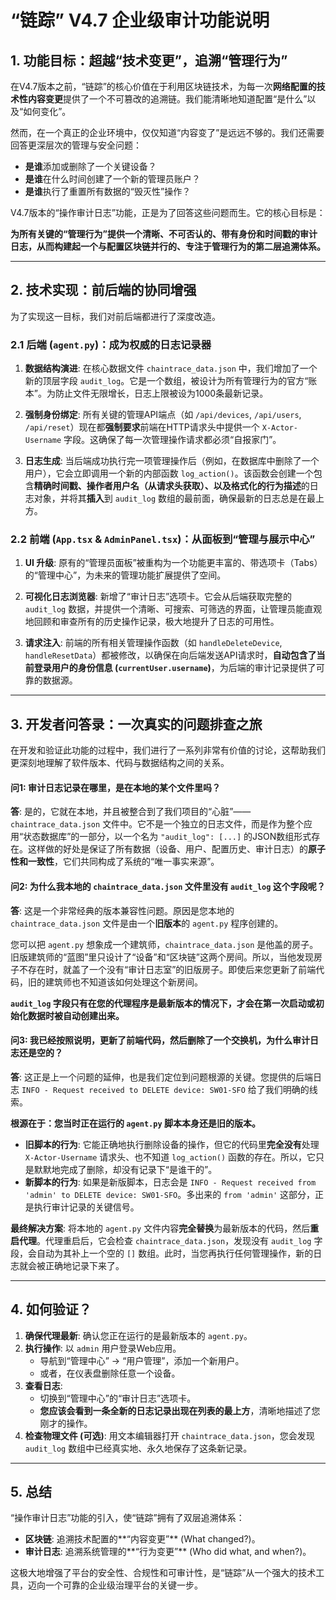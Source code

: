 # “链踪” V4.7 企业级审计功能说明

## 1. 功能目标：超越“技术变更”，追溯“管理行为”

在V4.7版本之前，“链踪”的核心价值在于利用区块链技术，为每一次**网络配置的技术性内容变更**提供了一个不可篡改的追溯链。我们能清晰地知道配置“是什么”以及“如何变化”。

然而，在一个真正的企业环境中，仅仅知道“内容变了”是远远不够的。我们还需要回答更深层次的管理与安全问题：

*   **是谁**添加或删除了一个关键设备？
*   **是谁**在什么时间创建了一个新的管理员账户？
*   **是谁**执行了重置所有数据的“毁灭性”操作？

V4.7版本的“操作审计日志”功能，正是为了回答这些问题而生。它的核心目标是：

**为所有关键的“管理行为”提供一个清晰、不可否认的、带有身份和时间戳的审计日志，从而构建起一个与配置区块链并行的、专注于管理行为的第二层追溯体系。**

---

## 2. 技术实现：前后端的协同增强

为了实现这一目标，我们对前后端都进行了深度改造。

### 2.1 后端 (`agent.py`)：成为权威的日志记录器

1.  **数据结构演进**: 在核心数据文件 `chaintrace_data.json` 中，我们增加了一个新的顶层字段 `audit_log`。它是一个数组，被设计为所有管理行为的官方“账本”。为防止文件无限增长，日志上限被设为1000条最新记录。

2.  **强制身份绑定**: 所有关键的管理API端点（如 `/api/devices`, `/api/users`, `/api/reset`）现在都**强制要求**前端在HTTP请求头中提供一个 `X-Actor-Username` 字段。这确保了每一次管理操作请求都必须“自报家门”。

3.  **日志生成**: 当后端成功执行完一项管理操作后（例如，在数据库中删除了一个用户），它会立即调用一个新的内部函数 `log_action()`。该函数会创建一个包含**精确时间戳、操作者用户名（从请求头获取）、以及格式化的行为描述**的日志对象，并将其**插入**到 `audit_log` 数组的最前面，确保最新的日志总是在最上方。

### 2.2 前端 (`App.tsx` & `AdminPanel.tsx`)：从面板到“管理与展示中心”

1.  **UI 升级**: 原有的“管理员面板”被重构为一个功能更丰富的、带选项卡（Tabs）的“管理中心”，为未来的管理功能扩展提供了空间。

2.  **可视化日志浏览器**: 新增了“审计日志”选项卡。它会从后端获取完整的 `audit_log` 数据，并提供一个清晰、可搜索、可筛选的界面，让管理员能直观地回顾和审查所有的历史操作记录，极大地提升了日志的可用性。

3.  **请求注入**: 前端的所有相关管理操作函数（如 `handleDeleteDevice`, `handleResetData`）都被修改，以确保在向后端发送API请求时，**自动包含了当前登录用户的身份信息 (`currentUser.username`)**，为后端的审计记录提供了可靠的数据源。

---

## 3. 开发者问答录：一次真实的问题排查之旅

在开发和验证此功能的过程中，我们进行了一系列非常有价值的讨论，这帮助我们更深刻地理解了软件版本、代码与数据结构之间的关系。

#### **问1: 审计日志记录在哪里，是在本地的某个文件里吗？**

**答**: 是的，它就在本地，并且被整合到了我们项目的“心脏”——`chaintrace_data.json` 文件中。它不是一个独立的日志文件，而是作为整个应用“状态数据库”的一部分，以一个名为 `"audit_log": [...]` 的JSON数组形式存在。这样做的好处是保证了所有数据（设备、用户、配置历史、审计日志）的**原子性和一致性**，它们共同构成了系统的“唯一事实来源”。

#### **问2: 为什么我本地的 `chaintrace_data.json` 文件里没有 `audit_log` 这个字段呢？**

**答**: 这是一个非常经典的版本兼容性问题。原因是您本地的 `chaintrace_data.json` 文件是由一个**旧版本**的 `agent.py` 程序创建的。

您可以把 `agent.py` 想象成一个建筑师，`chaintrace_data.json` 是他盖的房子。旧版建筑师的“蓝图”里只设计了“设备”和“区块链”这两个房间。所以，当他发现房子不存在时，就盖了一个没有“审计日志室”的旧版房子。即使后来您更新了前端代码，旧的建筑师也不知道该如何处理这个新房间。

**`audit_log` 字段只有在您的代理程序是最新版本的情况下，才会在第一次启动或初始化数据时被自动创建出来。**

#### **问3: 我已经按照说明，更新了前端代码，然后删除了一个交换机，为什么审计日志还是空的？**

**答**: 这正是上一个问题的延伸，也是我们定位到问题根源的关键。您提供的后端日志 `INFO - Request received to DELETE device: SW01-SFO` 给了我们明确的线索。

**根源在于：您当时正在运行的 `agent.py` 脚本本身还是旧的版本。**

*   **旧脚本的行为**: 它能正确地执行删除设备的操作，但它的代码里**完全没有**处理 `X-Actor-Username` 请求头、也不知道 `log_action()` 函数的存在。所以，它只是默默地完成了删除，却没有记录下“是谁干的”。
*   **新脚本的行为**: 如果是新版脚本，日志会是 `INFO - Request received from 'admin' to DELETE device: SW01-SFO`。多出来的 `from 'admin'` 这部分，正是执行审计记录的关键信号。

**最终解决方案**: 将本地的 `agent.py` 文件内容**完全替换**为最新版本的代码，然后**重启代理**。代理重启后，它会检查 `chaintrace_data.json`，发现没有 `audit_log` 字段，会自动为其补上一个空的 `[]` 数组。此时，当您再执行任何管理操作，新的日志就会被正确地记录下来了。

---

## 4. 如何验证？

1.  **确保代理最新**: 确认您正在运行的是最新版本的 `agent.py`。
2.  **执行操作**: 以 `admin` 用户登录Web应用。
    *   导航到“管理中心” -> “用户管理”，添加一个新用户。
    *   或者，在仪表盘删除任意一个设备。
3.  **查看日志**:
    *   切换到“管理中心”的“审计日志”选项卡。
    *   **您应该会看到一条全新的日志记录出现在列表的最上方**，清晰地描述了您刚才的操作。
4.  **检查物理文件 (可选)**: 用文本编辑器打开 `chaintrace_data.json`，您会发现 `audit_log` 数组中已经真实地、永久地保存了这条新记录。

---

## 5. 总结

“操作审计日志”功能的引入，使“链踪”拥有了双层追溯体系：

*   **区块链**: 追溯技术配置的**“内容变更”** (What changed?)。
*   **审计日志**: 追溯系统管理的**“行为变更”** (Who did what, and when?)。

这极大地增强了平台的安全性、合规性和可审计性，是“链踪”从一个强大的技术工具，迈向一个可靠的企业级治理平台的关键一步。
